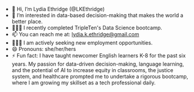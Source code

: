 - 👋 Hi, I’m Lydia Ethridge (@LKEthridge)
- 👀 I’m interested in data-based decision-making that makes the world a better place.
- 👩🏼‍🎓 I recently completed TripleTen's Data Science bootcamp.
- 📫 You can reach me at: lydia.k.ethridge@gmail.com
- 🙋🏼‍♀️ I am actively seeking new employment opportunities. 
- 😄 Pronouns: she/her/hers
- ⚡ Fun fact: I have taught newcomer English learners K-8 for the past six years.  My passion for data-driven decision-making, language learning, and the potential of AI to increase equity in classrooms, the justice system, and healthcare prompted me to undertake a rigorous bootcamp, where I am growing my skillset as a tech professional daily.
